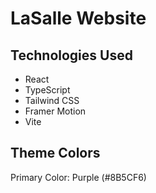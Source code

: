 # LaSalle Website

## Technologies Used
- React
- TypeScript
- Tailwind CSS
- Framer Motion
- Vite

## Theme Colors
Primary Color: Purple (#8B5CF6)


```
